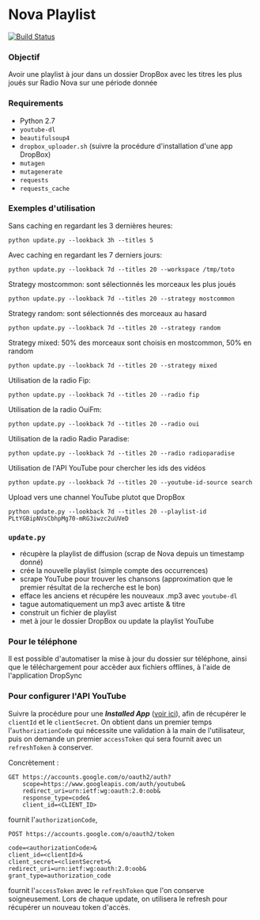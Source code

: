 # Nova Playlist

[![Build Status](https://travis-ci.org/gtnx/nova-playlist.svg?branch=master)](https://travis-ci.org/gtnx/nova-playlist)

### Objectif
Avoir une playlist à jour dans un dossier DropBox avec les titres les plus joués sur Radio Nova sur une période donnée

### Requirements
- Python 2.7
- `youtube-dl`
- `beautifulsoup4`
- `dropbox_uploader.sh` (suivre la procédure d'installation d'une app DropBox)
- `mutagen`
- `mutagenerate`
- `requests`
- `requests_cache`

### Exemples d'utilisation
Sans caching en regardant les 3 dernières heures:

    python update.py --lookback 3h --titles 5

Avec caching en regardant les 7 derniers jours:

    python update.py --lookback 7d --titles 20 --workspace /tmp/toto

Strategy mostcommon: sont sélectionnés les morceaux les plus joués

    python update.py --lookback 7d --titles 20 --strategy mostcommon

Strategy random: sont sélectionnés des morceaux au hasard

    python update.py --lookback 7d --titles 20 --strategy random

Strategy mixed: 50% des morceaux sont choisis en mostcommon, 50% en random

    python update.py --lookback 7d --titles 20 --strategy mixed

Utilisation de la radio Fip:

    python update.py --lookback 7d --titles 20 --radio fip

Utilisation de la radio OuiFm:

    python update.py --lookback 7d --titles 20 --radio oui

Utilisation de la radio Radio Paradise:

    python update.py --lookback 7d --titles 20 --radio radioparadise

Utilisation de l'API YouTube pour chercher les ids des vidéos

    python update.py --lookback 7d --titles 20 --youtube-id-source search

Upload vers une channel YouTube plutot que DropBox

    python update.py --lookback 7d --titles 20 --playlist-id PLtYGBipNVsCbhpMg70-mRG3iwzc2uUVeD



### `update.py`
- récupère la playlist de diffusion (scrap de Nova depuis un timestamp donné)
- crée la nouvelle playlist (simple compte des occurrences)
- scrape YouTube pour trouver les chansons (approximation que le premier résultat de la recherche est le bon)
- efface les anciens et récupére les nouveaux .mp3 avec `youtube-dl`
- tague automatiquement un mp3 avec artiste & titre
- construit un fichier de playlist
- met à jour le dossier DropBox ou update la playlist YouTube

### Pour le téléphone
Il est possible d'automatiser la mise à jour du dossier sur téléphone, ainsi que le téléchargement pour accèder aux fichiers offlines, à l'aide de l'application DropSync


### Pour configurer l'API YouTube
Suivre la procédure pour une ***Installed App*** ([voir ici](https://developers.google.com/youtube/v3/guides/authentication#installed-apps)), afin de récupérer le `clientId` et le `clientSecret`. On obtient dans un premier temps l'`authorizationCode` qui nécessite une validation à la main de l'utilisateur, puis on demande un premier `accessToken` qui sera fournit avec un `refreshToken` à conserver.


Concrètement :
```
GET https://accounts.google.com/o/oauth2/auth?
    scope=https://www.googleapis.com/auth/youtube&
    redirect_uri=urn:ietf:wg:oauth:2.0:oob&
    response_type=code&
    client_id=<CLIENT_ID>
```
fournit l'`authorizationCode`,
```
POST https://accounts.google.com/o/oauth2/token

code=<authorizationCode>&
client_id=<clientId>&
client_secret=<clientSecret>&
redirect_uri=urn:ietf:wg:oauth:2.0:oob&
grant_type=authorization_code
```
fournit l'`accessToken` avec le `refreshToken` que l'on conserve soigneusement. Lors de chaque update, on utilisera le refresh pour récupérer un nouveau token d'accès.
